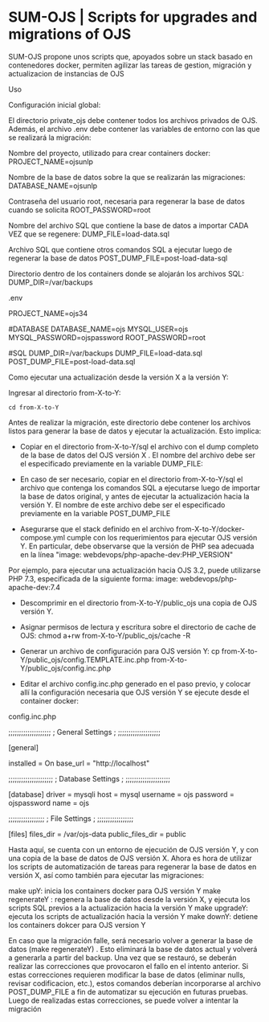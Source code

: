 # SUM-OJS | Scripts for upgrades and migrations of OJS 

SUM-OJS propone unos scripts que, apoyados sobre un stack basado en contenedores docker, permiten agilizar las tareas de gestion, migración y actualizacion de instancias de OJS


Uso

Configuración inicial global:

El directorio private_ojs debe contener todos los archivos privados de OJS.
Además, el archivo .env debe contener las variables de entorno con las que se realizará la migración:

Nombre del proyecto, utilizado para crear containers docker:
PROJECT_NAME=ojsunlp

Nombre de la base de datos sobre la que se realizarán las migraciones:
DATABASE_NAME=ojsunlp

Contraseña del usuario root, necesaria para regenerar la base de datos cuando se solicita
ROOT_PASSWORD=root

Nombre del archivo SQL que contiene la base de datos a importar CADA VEZ que se regenere:
DUMP_FILE=load-data.sql

Archivo SQL que contiene otros comandos SQL a ejecutar luego de regenerar la base de datos
POST_DUMP_FILE=post-load-data-sql

Directorio dentro de los containers donde se alojarán los archivos SQL:
DUMP_DIR=/var/backups

.env

PROJECT_NAME=ojs34

#DATABASE
DATABASE_NAME=ojs
MYSQL_USER=ojs
MYSQL_PASSWORD=ojspassword
ROOT_PASSWORD=root

#SQL
DUMP_DIR=/var/backups
DUMP_FILE=load-data.sql
POST_DUMP_FILE=post-load-data.sql



Como ejecutar una actualización desde la versión X a la versión Y:

Ingresar al directorio from-X-to-Y:

```cd from-X-to-Y```

Antes de realizar la migración, este directorio debe contener los archivos listos para generar la base de datos y ejecutar la actualización. Esto implica:

- Copiar en el directorio from-X-to-Y/sql el archivo con el dump completo de la base de datos del OJS versión X . El nombre del archivo debe ser el especificado previamente en la variable DUMP_FILE:

- En caso de ser necesario, copiar en el directorio from-X-to-Y/sql el archivo que contenga los comandos SQL a ejecutarse luego de importar la base de datos original, y antes de ejecutar la actualización hacia la versión Y. El nombre de este archivo debe ser el especificado previamente en la variable POST_DUMP_FILE

- Asegurarse que el stack definido en el archivo from-X-to-Y/docker-compose.yml cumple con los requerimientos para ejecutar OJS versión Y. En particular, debe observarse que la versión de PHP sea adecuada en la línea "image: webdevops/php-apache-dev:PHP_VERSION" 

Por ejemplo, para ejecutar una actualización hacia OJS 3.2, puede utilizarse PHP 7.3, especificada de la siguiente forma:
image: webdevops/php-apache-dev:7.4


- Descomprimir en el directorio from-X-to-Y/public_ojs una copia de OJS versión Y. 

- Asignar permisos de lectura y escritura sobre el directorio de cache de OJS:
chmod a+rw from-X-to-Y/public_ojs/cache -R

- Generar un archivo de configuración para OJS versión Y:
cp from-X-to-Y/public_ojs/config.TEMPLATE.inc.php from-X-to-Y/public_ojs/config.inc.php

- Editar el archivo config.inc.php generado en el paso previo, y colocar allí la configuración necesaria que OJS versión Y se ejecute desde el container docker:


config.inc.php

;;;;;;;;;;;;;;;;;;;;
; General Settings ;
;;;;;;;;;;;;;;;;;;;;

[general]

installed = On
base_url = "http://localhost"

;;;;;;;;;;;;;;;;;;;;;
; Database Settings ;
;;;;;;;;;;;;;;;;;;;;;

[database]
driver = mysqli
host = mysql
username = ojs
password = ojspassword
name = ojs

;;;;;;;;;;;;;;;;;
; File Settings ;
;;;;;;;;;;;;;;;;;

[files]
files_dir = /var/ojs-data
public_files_dir = public


Hasta aquí, se cuenta con un entorno de ejecución de OJS versión Y, y con una copia de la base de datos de OJS versión X. Ahora es hora de utilizar los scripts de automatización de tareas para regenerar la base de datos en versión X, así como también para ejecutar las migraciones:

make upY: inicia los containers docker para OJS versión Y
make regenerateY  :  regenera la base de datos desde la versión X, y ejecuta los scripts SQL previos a la actualización hacia la versión Y
make upgradeY: ejecuta los scripts de actualización hacia la versión Y
make downY: detiene los containers dokcer para OJS version Y


En caso que la migración falle, será necesario volver a generar la base de datos (make regenerateY) . Esto eliminará la base de datos actual y volverá a generarla a partir del backup. Una vez que se restauró, se deberán realizar las correcciones que provocaron el fallo en el intento anterior. Si estas correcciones requieren modificar la base de datos (eliminar nulls, revisar codificacion, etc.), estos comandos deberían incorporarse al archivo POST_DUMP_FILE a fin de automatizar su ejecución en futuras pruebas.
Luego de realizadas estas correcciones, se puede volver a intentar la migración


